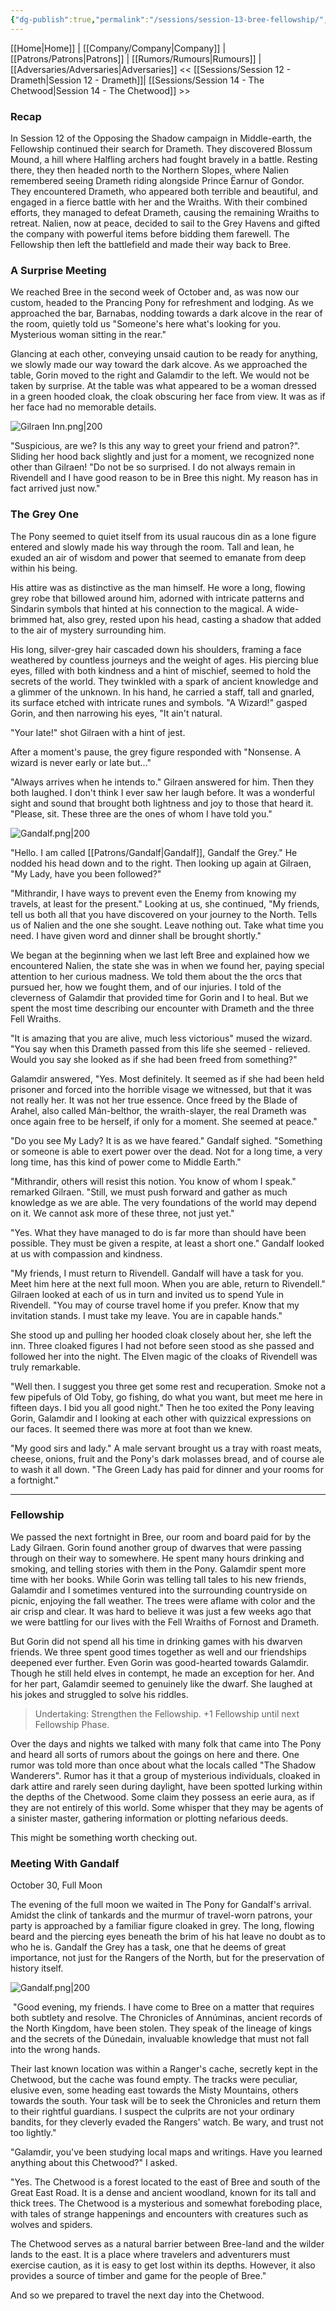 ```yaml
---
{"dg-publish":true,"permalink":"/sessions/session-13-bree-fellowship/","tags":["TOR","tolkien","lord-of-the-rings","middle-earth"]}
---
```



[[Home\|Home]] | [[Company/Company\|Company]] | [[Patrons/Patrons\|Patrons]] | [[Rumors/Rumours\|Rumours]] | [[Adversaries/Adversaries\|Adversaries]]
<< [[Sessions/Session 12 - Drameth\|Session 12 - Drameth]]| [[Sessions/Session 14 - The Chetwood\|Session 14 - The Chetwood]] >>

### Recap
In Session 12 of the Opposing the Shadow campaign in Middle-earth, the Fellowship continued their search for Drameth. They discovered Blossum Mound, a hill where Halfling archers had fought bravely in a battle. Resting there, they then headed north to the Northern Slopes, where Nalien remembered seeing Drameth riding alongside Prince Ëarnur of Gondor. They encountered Drameth, who appeared both terrible and beautiful, and engaged in a fierce battle with her and the Wraiths. With their combined efforts, they managed to defeat Drameth, causing the remaining Wraiths to retreat. Nalien, now at peace, decided to sail to the Grey Havens and gifted the company with powerful items before bidding them farewell. The Fellowship then left the battlefield and made their way back to Bree.
### A Surprise Meeting
We reached Bree in the second week of October and, as was now our custom, headed to the Prancing Pony for refreshment and lodging. As we approached the bar, Barnabas, nodding towards a dark alcove in the rear of the room,  quietly told us "Someone's here what's looking for you. Mysterious woman sitting in the rear."

Glancing at each other, conveying unsaid caution to be ready for anything, we slowly made our way toward the dark alcove. As we approached the table, Gorin moved to the right and Galamdir to the left. We would not be taken by surprise. At the table was what appeared to be a woman dressed in a green hooded cloak, the cloak obscuring her face from view. It was as if her face had no memorable details.

![Gilraen Inn.png|200](/img/user/zz_assetts/Gilraen%20Inn.png)

"Suspicious, are we? Is this any way to greet your friend and patron?". Sliding her hood back slightly and just for a moment, we recognized none other than Gilraen! "Do not be so surprised. I do not always remain in Rivendell and I have good reason to be in Bree this night. My reason has in fact arrived just now."
### The Grey One
The Pony seemed to quiet itself from its usual raucous din as a lone figure entered and slowly made his way through the room. Tall and lean, he exuded an air of wisdom and power that seemed to emanate from deep within his being.

His attire was as distinctive as the man himself. He wore a long, flowing grey robe that billowed around him, adorned with intricate patterns and Sindarin symbols that hinted at his connection to the magical. A wide-brimmed hat, also grey, rested upon his head, casting a shadow that added to the air of mystery surrounding him.

His long, silver-grey hair cascaded down his shoulders, framing a face weathered by countless journeys and the weight of ages. His piercing blue eyes, filled with both kindness and a hint of mischief, seemed to hold the secrets of the world. They twinkled with a spark of ancient knowledge and a glimmer of the unknown. In his hand, he carried a staff, tall and gnarled, its surface etched with intricate runes and symbols. "A Wizard!" gasped Gorin, and then narrowing his eyes, "It ain't natural.

"Your late!" shot Gilraen with a hint of jest. 

After a moment's pause, the grey figure responded with "Nonsense. A wizard is never early or late but..."

"Always arrives when he intends to." Gilraen answered for him. Then they both laughed. I don't think I ever saw her laugh before. It was a wonderful sight and sound that brought both lightness and joy to those that heard it. "Please, sit. These three are the ones of whom I have told you."

![Gandalf.png|200](/img/user/zz_assetts/Gandalf.png)

"Hello. I am called [[Patrons/Gandalf\|Gandalf]], Gandalf the Grey." He nodded his head down and to the right. Then looking up again at Gilraen, "My Lady, have you been followed?"

"Mithrandir, I have ways to prevent even the Enemy from knowing my travels, at least for the present." Looking at us, she continued, "My friends, tell us both all that you have discovered on your journey to the North. Tells us of Nalien and the one she sought. Leave nothing out. Take what time you need. I have given word and dinner shall be brought shortly."

We began at the beginning when we last left Bree and explained how we encountered Nalien, the state she was in when we found her, paying special attention to her curious madness. We told them about the the orcs that pursued her, how we fought them, and of our injuries. I told of the cleverness of Galamdir that provided time for Gorin and I to heal. But we spent the most time describing our encounter with Drameth and the three Fell Wraiths.

"It is amazing that you are alive, much less victorious" mused the wizard. "You say when this Drameth passed from this life she seemed - relieved. Would you say she looked as if she had been freed from something?"

Galamdir answered, "Yes. Most definitely. It seemed as if she had been held prisoner and forced into the horrible visage we witnessed, but that it was not really her. It was not her true essence. Once freed by the Blade of Arahel, also called Mán-belthor, the wraith-slayer,  the real Drameth was once again free to be herself, if only for a moment. She seemed at peace."

"Do you see My Lady? It is as we have feared." Gandalf sighed. "Something or someone is able to exert power over the dead. Not for a long time, a very long time, has this kind of power come to Middle Earth."

"Mithrandir, others will resist this notion. You know of whom I speak." remarked Gilraen. "Still, we must push forward and gather as much knowledge as we are able. The very foundations of the world may depend on it. We cannot ask more of these three, not just yet."

"Yes. What they have managed to do is far more than should have been possible. They must be given a respite, at least a short one." Gandalf looked at us with compassion and kindness.

"My friends, I must return to Rivendell. Gandalf will have a task for you. Meet him here at the next full moon. When you are able, return to Rivendell." Gilraen looked at each of us in turn and invited us to spend Yule in Rivendell. "You may of course travel home if you prefer. Know that my invitation stands. I must take my leave. You are in capable hands."

She stood up and pulling her hooded cloak closely about her, she left the inn. Three cloaked figures I had not before seen stood as she passed and followed her into the night. The Elven magic of the cloaks of Rivendell was truly remarkable.

"Well then. I suggest you three get some rest and recuperation. Smoke not a few pipefuls of Old Toby, go fishing, do what you want, but meet me here in fifteen days. I bid you all good night." Then he too exited the Pony leaving Gorin, Galamdir and I looking at each other with quizzical expressions on our faces. It seemed there was more at foot than we knew.

"My good sirs and lady." A male servant  brought us a tray with roast meats, cheese, onions, fruit and the Pony's dark molasses bread, and of course ale to wash it all down. "The Green Lady has paid for dinner and your rooms for a fortnight."

---------------
### Fellowship

We passed the next fortnight in Bree, our room and board paid for by the Lady Gilraen. Gorin found another group of dwarves that were passing through on their way to somewhere. He spent many hours drinking and smoking, and telling stories with them in the Pony. Galamdir spent more time with her books. While Gorin was telling tall tales to his new friends, Galamdir and I sometimes ventured into the surrounding countryside on picnic, enjoying the fall weather. The trees were aflame with color and the air crisp and clear. It was hard to believe it was just a few weeks ago that we were battling for our lives with the Fell Wraiths of Fornost and Drameth.

But Gorin did not spend all his time in drinking games with his dwarven friends. We three spent good times together as well and our friendships deepened ever further. Even Gorin was good-hearted towards Galamdir. Though he still held elves in contempt, he made an exception for her. And for her part, Galamdir seemed to genuinely like the dwarf. She laughed at his jokes and struggled to solve his riddles.

> Undertaking: Strengthen the Fellowship. +1 Fellowship until next Fellowship Phase.

Over the days and nights we talked with many folk that came into The Pony and heard all sorts of rumors about the goings on here and there. One rumor was told more than once about what the locals called "The Shadow Wanderers". Rumor has it that a group of mysterious individuals, cloaked in dark attire and rarely seen during daylight, have been spotted lurking within the depths of the Chetwood. Some claim they possess an eerie aura, as if they are not entirely of this world. Some whisper that they may be agents of a sinister master, gathering information or plotting nefarious deeds. 

This might be something worth checking out.

### Meeting With Gandalf
October 30, Full Moon

The evening of the full moon we waited in The Pony for Gandalf's arrival. Amidst the clink of tankards and the murmur of travel-worn patrons, your party is approached by a familiar figure cloaked in grey. The long, flowing beard and the piercing eyes beneath the brim of his hat leave no doubt as to who he is. Gandalf the Grey has a task, one that he deems of great importance, not just for the Rangers of the North, but for the preservation of history itself.

![Gandalf.png|200](/img/user/zz_assetts/Gandalf.png)

 "Good evening, my friends. I have come to Bree on a matter that requires both subtlety and resolve. The Chronicles of Annúminas, ancient records of the North Kingdom, have been stolen. They speak of the lineage of kings and the secrets of the Dúnedain, invaluable knowledge that must not fall into the wrong hands.

Their last known location was within a Ranger's cache, secretly kept in the Chetwood, but the cache was found empty. The tracks were peculiar, elusive even, some heading east towards the Misty Mountains, others towards the south. Your task will be to seek the Chronicles and return them to their rightful guardians. I suspect the culprits are not your ordinary bandits, for they cleverly evaded the Rangers' watch. Be wary, and trust not too lightly."

"Galamdir, you've been studying local maps and writings. Have you learned anything about this Chetwood?" I asked.

"Yes. The Chetwood is a forest located to the east of Bree and south of the Great East Road. It is a dense and ancient woodland, known for its tall and thick trees. The Chetwood is a mysterious and somewhat foreboding place, with tales of strange happenings and encounters with creatures such as wolves and spiders.

The Chetwood serves as a natural barrier between Bree-land and the wilder lands to the east. It is a place where travelers and adventurers must exercise caution, as it is easy to get lost within its depths. However, it also provides a source of timber and game for the people of Bree."

And so we prepared to travel the next day into the Chetwood.

